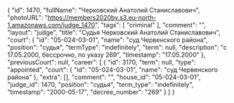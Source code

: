 {
    "id": 1470,
    "fullName": "Черковский Анатолий Станиславович",
    "photoURL": "https://members2020by.s3.eu-north-1.amazonaws.com/judge_1470",
    "tags": [
        "criminal"
    ],
    "comment": "",
    "layout": "judge",
    "title": "Судья Черковский Анатолий Станиславович",
    "court": {
        "id": "05-024-03-01",
        "name": "суд Червенского района",
        "position": "судья",
        "termType": "indefinitely",
        "term": null,
        "description": "c 17.05.2000, бессрочно, по указу 269",
        "timestamp": "17.05.2000"
    },
    "previousCourt": null,
    "career": [
        {
            "id": 3170,
            "term": null,
            "type": "appointed",
            "court": {
                "id": "05-024-03-01",
                "name": "суд Червенского района"
            },
            "extra": [],
            "comment": "",
            "house_id": "05-024-03-01",
            "judge_id": 1470,
            "position": "судья",
            "term_type": "indefinitely",
            "timestamp": "2000-05-17",
            "decree_number": "269"
        }
    ]
}